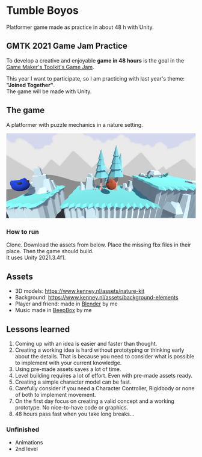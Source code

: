 # Tumble Boyos

Platformer game made as practice in about 48 h with Unity.

## GMTK 2021 Game Jam Practice

To develop a creative and enjoyable **game in 48 hours** is the goal in the [Game Maker's Toolkit's Game Jam](https://itch.io/jam/gmtk-jam-2022).

This year I want to participate, so I am practicing with last year's theme: **"Joined Together"**.  
The game will be made with Unity.

## The game

A platformer with puzzle mechanics in a nature setting.

![First screenshot](./screenshot.png "First screenshot")

### How to run

Clone. Download the assets from below.
Place the missing fbx files in their place. Then the game should build.  
It uses Unity 2021.3.4f1.

## Assets

* 3D models: https://www.kenney.nl/assets/nature-kit
* Background: https://www.kenney.nl/assets/background-elements
* Player and friend: made in [Blender](https://www.blender.org/) by me
* Music made in [BeepBox](https://www.beepbox.co/) by me

## Lessons learned

1. Coming up with an idea is easier and faster than thought.
1. Creating a working idea is hard without prototyping or thinking early about the details.
That is because you need to consider what is possible to implement with your current knowledge.
1. Using pre-made assets saves a lot of time.
1. Level building requires a lot of effort. Even with pre-made assets ready.
1. Creating a simple character model can be fast.
1. Carefully consider if you need a Character Controller, Rigidbody or none of both to implement movement.
1. On the first day focus on creating a valid concept and a working prototype. No nice-to-have code or graphics.
1. 48 hours pass fast when you take long breaks...

### Unfinished

* Animations
* 2nd level
